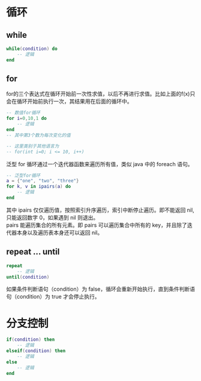 # 循环

## while

```lua
while(condition) do
    -- 逻辑
end
```

## for

for的三个表达式在循环开始前一次性求值，以后不再进行求值。比如上面的f(x)只会在循环开始前执行一次，其结果用在后面的循环中。

```lua
-- 数值for循环
for i=0,10,1 do
    -- 逻辑
end
-- 其中第3个数为每次变化的值

-- 这里类别于其他语言为 
-- for(int i=0; i <= 10, i++)

```

泛型 for 循环通过一个迭代器函数来遍历所有值，类似 java 中的 foreach 语句。

```lua
-- 泛型for循环
a = {"one", "two", "three"}
for k, v in ipairs(a) do
    -- 逻辑
end 
```

其中 ipairs 仅仅遍历值，按照索引升序遍历，索引中断停止遍历。即不能返回 nil,只能返回数字 0，如果遇到 nil 则退出。  
pairs 能遍历集合的所有元素。即 pairs 可以遍历集合中所有的 key，并且除了迭代器本身以及遍历表本身还可以返回 nil。

## repeat ... until 

```lua
repeat 
    -- 逻辑
until(condition)
```

如果条件判断语句（condition）为 false，循环会重新开始执行，直到条件判断语句（condition）为 true 才会停止执行。

# 分支控制

```lua
if(condition) then
    -- 逻辑
elseif(condition) then
    -- 逻辑
else
    -- 逻辑
end
```